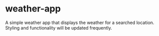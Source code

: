 # weather-app
A simple weather app that displays the weather for a searched location. Styling and functionality will be updated frequently.
